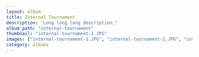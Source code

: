 ```yaml
---
layout: album
title: Internal Tournament
description: "Long long long description."
album_path: "internal-tournament"
thumbnail: "internal-tournament-1.JPG"
images: ["internal-tournament-1.JPG", "internal-tournament-2.JPG", "internal-tournament-3.JPG", "internal-tournament-4.JPG", "internal-tournament-5.JPG", "internal-tournament-6.JPG", "internal-tournament-7.JPG", "internal-tournament-8.JPG", "internal-tournament-9.JPG", "internal-tournament-10.JPG", "internal-tournament-11.JPG", "internal-tournament-12.JPG", "internal-tournament-13.JPG"]
category: albums
---
```

